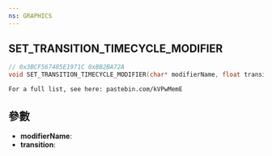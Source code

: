 ```yaml
---
ns: GRAPHICS
---
```

## SET_TRANSITION_TIMECYCLE_MODIFIER

```c
// 0x3BCF567485E1971C 0xBB2BA72A
void SET_TRANSITION_TIMECYCLE_MODIFIER(char* modifierName, float transition);
```

```
For a full list, see here: pastebin.com/kVPwMemE  
```

## 參數
* **modifierName**: 
* **transition**: 

